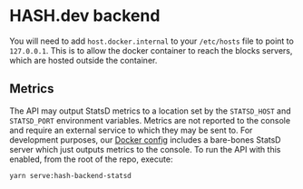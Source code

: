 # HASH.dev backend

You will need to add `host.docker.internal` to your `/etc/hosts` file to point to `127.0.0.1`. This is to allow the
docker container to reach the blocks servers, which are hosted outside the container.

## Metrics

The API may output StatsD metrics to a location set by the `STATSD_HOST` and
`STATSD_PORT` environment variables. Metrics are not reported to the console
and require an external service to which they may be sent to. For development
purposes, our [Docker config](../../../docker/README.md) includes a bare-bones StatsD server which just outputs metrics to the console. To run the API with
this enabled, from the root of the repo, execute:

```
yarn serve:hash-backend-statsd
```
